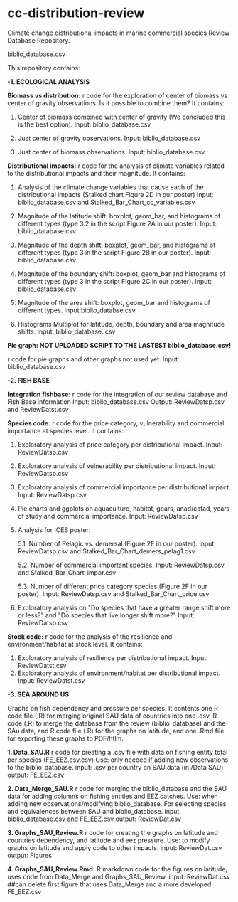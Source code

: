 # cc-distribution-review

Climate change distributional impacts in marine commercial species Review Database Repository.

biblio_database.csv

This repository contains:
 
<strong>-1. ECOLOGICAL ANALYSIS</strong>

<strong>Biomass vs distribution:</strong>
r code for the exploration of center of biomass vs center of gravity observations. Is it possible to combine them? It contains:

1. Center of biomass combined with center of gravity (We concluded this is the best option). Input: biblio_database.csv

2. Just center of gravity observations. Input: biblio_database.csv

3. Just center of biomass observations. Input: biblio_database.csv

<strong>Distributional impacts:</strong> 
r code for the analysis of climate variables related to the distributional impacts and their magnitude. It contains:

1. Analysis of the climate change variables that cause each of the distributional impacts (Stalked chart Figure 2D in our poster) Input: biblio_database.csv and Stalked_Bar_Chart_cc_variables.csv

2. Magnitude of the latitude shift: boxplot, geom_bar, and histograms of different types (type 3.2 in the script Figure 2A in our poster). Input: biblio_database.csv

3. Magnitude of the depth shift: boxplot, geom_bar, and histograms of different types (type 3 in the script Figure 2B in our poster). Input: biblio_database.csv

4. Magnitude of the boundary shift: boxplot, geom_bar and histograms of different types (type 3 in the script Figure 2C in our poster). Input: biblio_database.csv

5. Magnitude of the area shift: boxplot, geom_bar and histograms of different types. Input:biblio_databse.csv

6. Histograms Multiplot for latitude, depth, boundary and area magnitude shifts. Input: biblio_database. csv


<strong>Pie graph: NOT UPLOADED SCRIPT TO THE LASTEST biblio_database.csv!</strong>

r code for pie graphs and other graphs not used yet. Input: biblio_database.csv

<strong>-2. FISH BASE </strong>

<strong>Integration fishbase:</strong>
r code for the integration of our review database and Fish Base information 
Input: biblio_database.csv
Output: ReviewDatsp.csv and ReviewDatst.csv

<strong>Species code:</strong>
r code for the price category, vulnerability and commercial importance at species level. It contains:

1. Exploratory analysis of price category per distributional impact. Input: ReviewDatsp.csv

2. Exploratory analysis of vulnerability per distributional impact. Input: ReviewDatsp.csv

3. Exploratory analysis of commercial importance per distributional impact. Input: ReviewDatsp.csv

4. Pie charts and ggplots on aquaculture, habitat, gears, anad/catad, years of study and commercial importance. Input: ReviewDatsp.csv

5. Analysis for ICES poster:

     5.1. Number of Pelagic vs. demersal (Figure 2E in our poster). Input: ReviewDatsp.csv and Stalked_Bar_Chart_demers_pelag1.csv

     5.2. Number of commercial important species. Input: ReviewDatsp.csv and Stalked_Bar_Chart_impor.csv

     5.3. Number of different price category species (Figure 2F in our poster). Input: ReviewDatsp.csv and Stalked_Bar_Chart_price.csv

6. Exploratory analysis on "Do species that have a greater range shift more or less?" and "Do species that live longer shift more?" Input: ReviewDatsp.csv

<strong>Stock code:</strong>
r code for the analysis of the resilience and environment/habitat at stock level. It contains:

1. Exploratory analysis of resilience per distributional impact. Input: ReviewDatst.csv
2. Exploratory analysis of environment/habitat per distributional impact. Input: ReviewDatst.csv

<strong>-3. SEA AROUND US</strong>

Graphs on fish dependency  and pressure per species.
It contents one R code file (.R) for merging original SAU data of countries into one .csv, R code (.R) to merge the database from the review (biblio_database) and the SAu data, and  R code file (.R) for the graphs on latitude, and one .Rmd file for exporting these graphs to PDF/htlm. 


<strong>1. Data_SAU.R</strong>
r code for creating a .csv file with data on fishing entity total per species (FE_EEZ.csv.csv)
Use: only needed if adding new observations to the biblio_database.
input: .csv per country on SAU data (in /Data SAU)
output: FE_EEZ.csv

<strong>2. Data_Merge_SAU.R</strong>
r code for merging the biblio_database and the SAU data for adding columns on fishing entities and EEZ catches. 
Use: when adding new observations/modifying biblio_database. For selecting species and equivalences between SAU and biblio_database.
input: biblio_database.csv and FE_EEZ.csv
output: ReviewDat.csv

<strong>3. Graphs_SAU_Review.R</strong>
r code for creating the graphs on latitude and countries dependency,  and latitude and eez pressure.
Use: to modify graphs on latitude and apply code to other impacts.
input: ReviewDat.csv
output: Figures

<strong>4. Graphs_SAU_Review.Rmd:</strong>
R markdown code for the figures on latitude, uses code from Data_Merge and Graphs_SAU_Review. 
input: ReviewDat.csv  ##can delete first figure that uses Data_Merge and a more developed FE_EEZ.csv


